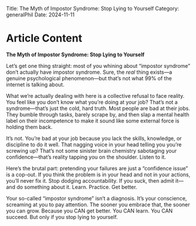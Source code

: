 Title: The Myth of Impostor Syndrome: Stop Lying to Yourself
Category: generalPhil
Date: 2024-11-11

# Article Content

**The Myth of Impostor Syndrome: Stop Lying to Yourself**

Let’s get one thing straight: most of you whining about “impostor syndrome” don’t actually have impostor syndrome. Sure, the *real* thing exists—a genuine psychological phenomenon—but that’s not what 99% of the internet is talking about.

What we’re actually dealing with here is a collective refusal to face reality. You feel like you don’t know what you’re doing at your job? That’s not a syndrome—that’s just the cold, hard truth. Most people are bad at their jobs. They bumble through tasks, barely scrape by, and then slap a mental health label on their incompetence to make it sound like some external force is holding them back.

It’s not. You’re bad at your job because you lack the skills, knowledge, or discipline to do it well. That nagging voice in your head telling you you’re screwing up? That’s not some sinister brain chemistry sabotaging your confidence—that’s reality tapping you on the shoulder. Listen to it.

Here’s the brutal part: pretending your failures are just a “confidence issue” is a cop-out. If you think the problem is in your head and not in your actions, you’ll never fix it. Stop dodging accountability. If you suck, then admit it—and do something about it. Learn. Practice. Get better.

Your so-called “impostor syndrome” isn’t a diagnosis. It’s your conscience, screaming at you to pay attention. The sooner you embrace that, the sooner you can grow. Because you CAN get better. You CAN learn. You CAN succeed. But only if you stop lying to yourself.
